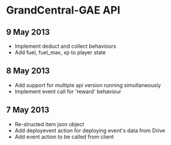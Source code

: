 # GrandCentral-GAE API

## 9 May 2013
- Implement deduct and collect behaviours
- Add fuel, fuel_max, xp to player state

## 8 May 2013
- Add support for multiple api version running simultaneously
- Implement event call for 'reward' behaviour

## 7 May 2013

- Re-structed item json object
- Add deployevent action for deploying event's data from Drive
- Add event action to be called from client
